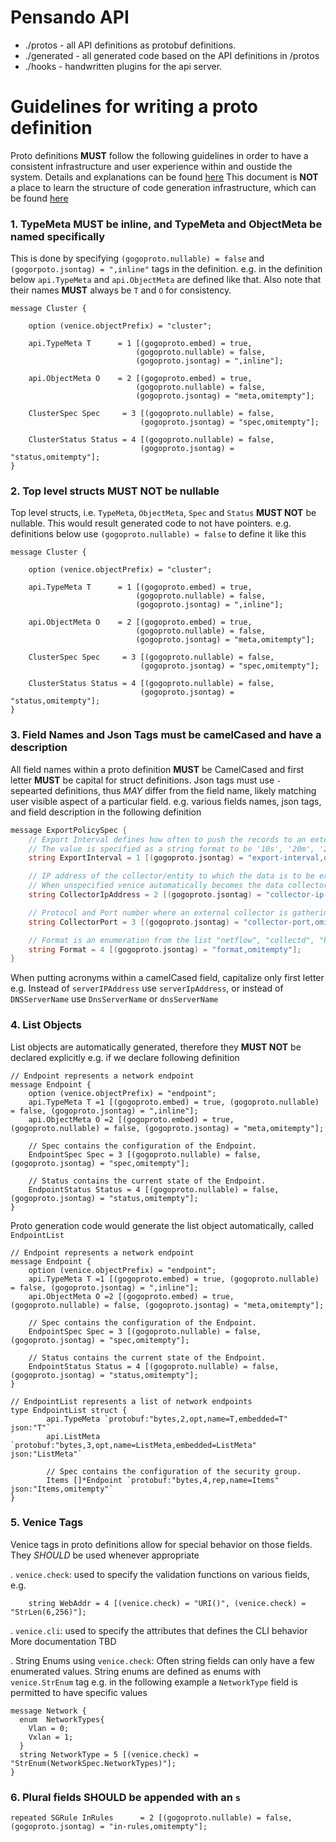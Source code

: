 # Pensando API
- ./protos - all API definitions as protobuf definitions.
- ./generated - all generated code based on the API definitions in /protos
- ./hooks - handwritten plugins for the api server.

# Guidelines for writing a proto definition
Proto definitions **MUST** follow the following guidelines in order to have a consistent
infrastructure and user experience within and oustide the system. Details and explanations
can be found [here](https://docs.google.com/document/d/1gjRW_snyaWi313A_Nuw_lA351LU71jnZZ5Rrl2jk0QE)
This document is **NOT** a place to learn the structure of code generation infrastructure,
which can be found [here](../docs/apidef.md)

### 1. TypeMeta **MUST** be inline, and TypeMeta and ObjectMeta be named specifically

This is done by specifying `(gogoproto.nullable) = false` and `(gogorpoto.jsontag) = ",inline"` tags in the definition.
e.g. in the definition below `api.TypeMeta` and `api.ObjectMeta` are defined like that. Also note that their names **MUST**
always be `T` and `O` for consistency.

```
message Cluster {

    option (venice.objectPrefix) = "cluster";

    api.TypeMeta T      = 1 [(gogoproto.embed) = true,
                            (gogoproto.nullable) = false,
                            (gogoproto.jsontag) = ",inline"];

    api.ObjectMeta O    = 2 [(gogoproto.embed) = true,
                            (gogoproto.nullable) = false,
                            (gogoproto.jsontag) = "meta,omitempty"];

    ClusterSpec Spec     = 3 [(gogoproto.nullable) = false,
                             (gogoproto.jsontag) = "spec,omitempty"];

    ClusterStatus Status = 4 [(gogoproto.nullable) = false,
                             (gogoproto.jsontag) = "status,omitempty"];
}
```

### 2. Top level structs **MUST NOT** be nullable
Top level structs, i.e. `TypeMeta`, `ObjectMeta`, `Spec` and `Status` **MUST NOT** be nullable. This would result generated code to not have pointers.
e.g. definitions below use `(gogoproto.nullable) = false` to define it like this

```
message Cluster {

    option (venice.objectPrefix) = "cluster";

    api.TypeMeta T      = 1 [(gogoproto.embed) = true,
                            (gogoproto.nullable) = false,
                            (gogoproto.jsontag) = ",inline"];

    api.ObjectMeta O    = 2 [(gogoproto.embed) = true,
                            (gogoproto.nullable) = false,
                            (gogoproto.jsontag) = "meta,omitempty"];

    ClusterSpec Spec     = 3 [(gogoproto.nullable) = false,
                             (gogoproto.jsontag) = "spec,omitempty"];

    ClusterStatus Status = 4 [(gogoproto.nullable) = false,
                             (gogoproto.jsontag) = "status,omitempty"];
}
```

### 3. Field Names and Json Tags must be camelCased and have a description
All field names within a proto definition **MUST** be CamelCased and first letter **MUST** be capital for struct definitions.
Json tags must use `-` sepearted definitions, thus *MAY* differ from the field name, likely matching user visible aspect of a particular field.
e.g. various fields names, json tags, and field description in the following definition
```go
message ExportPolicySpec {
    // Export Interval defines how often to push the records to an external or internal collector
    // The value is specified as a string format to be '10s', '20m', '20mins', '10secs', '10seconds'
    string ExportInterval = 1 [(gogoproto.jsontag) = "export-interval,omitempty"];

    // IP address of the collector/entity to which the data is to be exported
    // When unspecified venice automatically becomes the data collector
    string CollectorIpAddress = 2 [(gogoproto.jsontag) = "collector-ip-address,omitempty"];

    // Protocol and Port number where an external collector is gathering the data
    string CollectorPort = 3 [(gogoproto.jsontag) = "collector-port,omitempty"];

    // Format is an enumeration from the list "netflow", "collectd", "kafka", etc. (TBD: choices)
    string Format = 4 [(gogoproto.jsontag) = "format,omitempty"];
}
```
When putting acronyms within a camelCased field, capitalize only first letter e.g.
Instead of `serverIPAddress` use `serverIpAddress`, or instead of `DNSServerName` use `DnsServerName` or `dnsServerName`

### 4. List Objects
List objects are automatically generated, therefore they **MUST NOT** be declared explicitly
e.g. if we declare following definition
```
// Endpoint represents a network endpoint
message Endpoint {
    option (venice.objectPrefix) = "endpoint";
    api.TypeMeta T =1 [(gogoproto.embed) = true, (gogoproto.nullable) = false, (gogoproto.jsontag) = ",inline"];
    api.ObjectMeta O =2 [(gogoproto.embed) = true, (gogoproto.nullable) = false, (gogoproto.jsontag) = "meta,omitempty"];

    // Spec contains the configuration of the Endpoint.
    EndpointSpec Spec = 3 [(gogoproto.nullable) = false, (gogoproto.jsontag) = "spec,omitempty"];

    // Status contains the current state of the Endpoint.
    EndpointStatus Status = 4 [(gogoproto.nullable) = false, (gogoproto.jsontag) = "status,omitempty"];
}
```
Proto generation code would generate the list object automatically, called `EndpointList`
```
// Endpoint represents a network endpoint
message Endpoint {
    option (venice.objectPrefix) = "endpoint";
    api.TypeMeta T =1 [(gogoproto.embed) = true, (gogoproto.nullable) = false, (gogoproto.jsontag) = ",inline"];
    api.ObjectMeta O =2 [(gogoproto.embed) = true, (gogoproto.nullable) = false, (gogoproto.jsontag) = "meta,omitempty"];

    // Spec contains the configuration of the Endpoint.
    EndpointSpec Spec = 3 [(gogoproto.nullable) = false, (gogoproto.jsontag) = "spec,omitempty"];

    // Status contains the current state of the Endpoint.
    EndpointStatus Status = 4 [(gogoproto.nullable) = false, (gogoproto.jsontag) = "status,omitempty"];
}

// EndpointList represents a list of network endpoints
type EndpointList struct {
        api.TypeMeta `protobuf:"bytes,2,opt,name=T,embedded=T" json:"T"`
        api.ListMeta `protobuf:"bytes,3,opt,name=ListMeta,embedded=ListMeta" json:"ListMeta"`

        // Spec contains the configuration of the security group.
        Items []*Endpoint `protobuf:"bytes,4,rep,name=Items" json:"Items,omitempty"`
}
```

### 5. Venice Tags
Venice tags in proto definitions allow for special behavior on those fields. They *SHOULD* be used
whenever appropriate

. `venice.check`: used to specify the validation functions on various fields, e.g.
```
    string WebAddr = 4 [(venice.check) = "URI()", (venice.check) = "StrLen(6,256)"];
```

. `venice.cli`: used to specify the attributes that defines the CLI behavior
More documentation TBD

. String Enums using `venice.check`: Often string fields can only have a few enumerated values.
String enums are defined as enums with `venice.StrEnum` tag e.g. in the following example a
`NetworkType` field is permitted to have specific values
```
message Network {
  enum  NetworkTypes{
    Vlan = 0;
    Vxlan = 1;
  }
  string NetworkType = 5 [(venice.check) = "StrEnum(NetworkSpec.NetworkTypes)"];
}
```

### 6. Plural fields **SHOULD** be appended with an `s`
```
repeated SGRule InRules      = 2 [(gogoproto.nullable) = false, (gogoproto.jsontag) = "in-rules,omitempty"];
```
